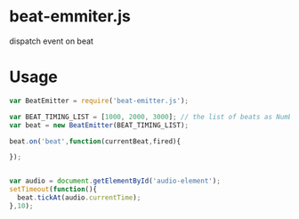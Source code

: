 # beat-emmiter.js
dispatch event on beat


# Usage
```javascript
var BeatEmitter = require('beat-emitter.js');

var BEAT_TIMING_LIST = [1000, 2000, 3000]; // the list of beats as Number Array
var beat = new BeatEmitter(BEAT_TIMING_LIST);

beat.on('beat',function(currentBeat,fired){

});


var audio = document.getElementById('audio-element');
setTimeout(function(){
  beat.tickAt(audio.currentTime);
},10);

```
